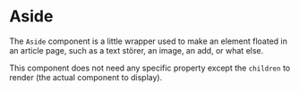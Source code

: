 # Aside

The `Aside` component is a little wrapper used to make an element floated in an article page, such as a text störer, an image, an add, or what else.

This component does not need any specific property except the `children` to render (the actual component to display).
